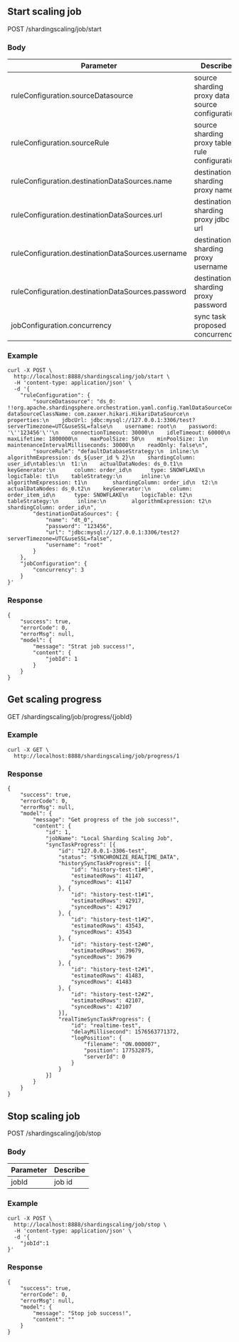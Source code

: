 ## Start scaling job

POST /shardingscaling/job/start

### Body

| Parameter                                         | Describe                                        |
|---------------------------------------------------|-------------------------------------------------|
| ruleConfiguration.sourceDatasource                | source sharding proxy data source configuration |
| ruleConfiguration.sourceRule                      | source sharding proxy table rule configuration  |
| ruleConfiguration.destinationDataSources.name     | destination sharding proxy name                 |
| ruleConfiguration.destinationDataSources.url      | destination sharding proxy jdbc url             |
| ruleConfiguration.destinationDataSources.username | destination sharding proxy username             |
| ruleConfiguration.destinationDataSources.password | destination sharding proxy password             |
| jobConfiguration.concurrency                      | sync task proposed concurrency                  |

### Example

```
curl -X POST \
  http://localhost:8888/shardingscaling/job/start \
  -H 'content-type: application/json' \
  -d '{
	"ruleConfiguration": {
		"sourceDatasource": "ds_0: !!org.apache.shardingsphere.orchestration.yaml.config.YamlDataSourceConfiguration\n  dataSourceClassName: com.zaxxer.hikari.HikariDataSource\n  properties:\n    jdbcUrl: jdbc:mysql://127.0.0.1:3306/test?serverTimezone=UTC&useSSL=false\n    username: root\n    password: '\''123456'\''\n    connectionTimeout: 30000\n    idleTimeout: 60000\n    maxLifetime: 1800000\n    maxPoolSize: 50\n    minPoolSize: 1\n    maintenanceIntervalMilliseconds: 30000\n    readOnly: false\n",
		"sourceRule": "defaultDatabaseStrategy:\n  inline:\n    algorithmExpression: ds_${user_id % 2}\n    shardingColumn: user_id\ntables:\n  t1:\n    actualDataNodes: ds_0.t1\n    keyGenerator:\n      column: order_id\n      type: SNOWFLAKE\n    logicTable: t1\n    tableStrategy:\n      inline:\n        algorithmExpression: t1\n        shardingColumn: order_id\n  t2:\n    actualDataNodes: ds_0.t2\n    keyGenerator:\n      column: order_item_id\n      type: SNOWFLAKE\n    logicTable: t2\n    tableStrategy:\n      inline:\n        algorithmExpression: t2\n        shardingColumn: order_id\n",
		"destinationDataSources": {
			"name": "dt_0",
			"password": "123456",
			"url": "jdbc:mysql://127.0.0.1:3306/test2?serverTimezone=UTC&useSSL=false",
			"username": "root"
		}
	},
	"jobConfiguration": {
		"concurrency": 3
	}
}'
```

### Response

```
{
	"success": true,
	"errorCode": 0,
	"errorMsg": null,
	"model": {
		"message": "Strat job success!",
		"content": {
			"jobId": 1
		}
	}
}
```

## Get scaling progress

GET /shardingscaling/job/progress/{jobId}

### Example

```
curl -X GET \
  http://localhost:8888/shardingscaling/job/progress/1
```

### Response

```
{
	"success": true,
	"errorCode": 0,
	"errorMsg": null,
	"model": {
		"message": "Get progress of the job success!",
		"content": {
			"id": 1,
			"jobName": "Local Sharding Scaling Job",
			"syncTaskProgress": [{
				"id": "127.0.0.1-3306-test",
				"status": "SYNCHRONIZE_REALTIME_DATA",
				"historySyncTaskProgress": [{
					"id": "history-test-t1#0",
					"estimatedRows": 41147,
					"syncedRows": 41147
				}, {
					"id": "history-test-t1#1",
					"estimatedRows": 42917,
					"syncedRows": 42917
				}, {
					"id": "history-test-t1#2",
					"estimatedRows": 43543,
					"syncedRows": 43543
				}, {
					"id": "history-test-t2#0",
					"estimatedRows": 39679,
					"syncedRows": 39679
				}, {
					"id": "history-test-t2#1",
					"estimatedRows": 41483,
					"syncedRows": 41483
				}, {
					"id": "history-test-t2#2",
					"estimatedRows": 42107,
					"syncedRows": 42107
				}],
				"realTimeSyncTaskProgress": {
					"id": "realtime-test",
					"delayMillisecond": 1576563771372,
					"logPosition": {
						"filename": "ON.000007",
						"position": 177532875,
						"serverId": 0
					}
				}
			}]
		}
	}
}
```

## Stop scaling job

POST /shardingscaling/job/stop

### Body

| Parameter | Describe |
|-----------|----------|
| jobId     | job id   |

### Example

```
curl -X POST \
  http://localhost:8888/shardingscaling/job/stop \
  -H 'content-type: application/json' \
  -d '{
	"jobId":1
}'
```

### Response

```
{
	"success": true,
	"errorCode": 0,
	"errorMsg": null,
	"model": {
		"message": "Stop job success!",
		"content": ""
	}
}
```
